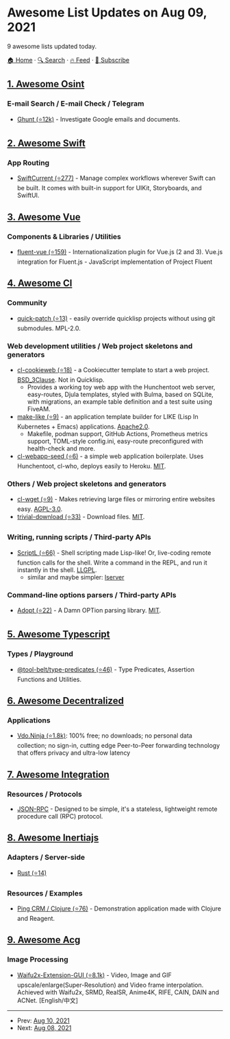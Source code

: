 # Awesome List Updates on Aug 09, 2021

9 awesome lists updated today.

[🏠 Home](/README.md) · [🔍 Search](https://test.trackawesomelist.com/search/) · [🔥 Feed](https://test.trackawesomelist.com/feed.xml) · [📮 Subscribe](https://trackawesomelist.us17.list-manage.com/subscribe?u=d2f0117aa829c83a63ec63c2f&id=36a103854c)



## [1. Awesome Osint](/content/jivoi/awesome-osint/README.md)

### E-mail Search / E-mail Check / Telegram

*   [Ghunt (⭐12k)](https://github.com/mxrch/GHunt) - Investigate Google emails and documents.

## [2. Awesome Swift](/content/matteocrippa/awesome-swift/README.md)

### App Routing

*   [SwiftCurrent (⭐277)](https://github.com/wwt/SwiftCurrent) - Manage complex workflows wherever Swift can be built. It comes with built-in support for UIKit, Storyboards, and SwiftUI.

## [3. Awesome Vue](/content/vuejs/awesome-vue/README.md)

### Components & Libraries / Utilities

*   [fluent-vue (⭐159)](https://github.com/Demivan/fluent-vue) - Internationalization plugin for Vue.js (2 and 3). Vue.js integration for Fluent.js - JavaScript implementation of Project Fluent

## [4. Awesome Cl](/content/CodyReichert/awesome-cl/README.md)

### Community

*   [quick-patch (⭐13)](https://github.com/tdrhq/quick-patch/) -  easily override quicklisp projects without using git submodules. MPL-2.0.

### Web development utilities / Web project skeletons and generators

*   [cl-cookieweb (⭐18)](https://github.com/vindarel/cl-cookieweb) - a  Cookiecutter template to start a web project. [BSD\_3Clause](https://directory.fsf.org/wiki/License:BSD_3Clause). Not in Quicklisp.
    *   Provides a working toy web app with the Hunchentoot web server, easy-routes, Djula templates, styled with Bulma, based on SQLite, with migrations, an example table definition and a test suite using FiveAM.
*   [make-like (⭐9)](https://github.com/container-lisp/make-like) - an application template builder for LIKE (Lisp In Kubernetes + Emacs) applications. [Apache2.0](https://directory.fsf.org/wiki/License:ArtisticLicense2.0).
    *   Makefile, podman support, GitHub Actions, Prometheus metrics support, TOML-style config.ini, easy-route preconfigured with health-check and more.
*   [cl-webapp-seed (⭐6)](https://github.com/rajasegar/cl-webapp-seed) - a simple web application boilerplate. Uses Hunchentoot, cl-who, deploys easily to Heroku. [MIT](https://opensource.org/licenses/MIT).

### Others / Web project skeletons and generators

*   [cl-wget (⭐9)](https://github.com/cl-wget/cl-wget) - Makes retrieving large files or mirroring entire websites easy. [AGPL-3.0](https://directory.fsf.org/wiki/License:ArtisticLicense2.0).
*   [trivial-download (⭐33)](https://github.com/eudoxia0/trivial-download) - Download files. [MIT](https://opensource.org/licenses/MIT).

### Writing, running scripts / Third-party APIs

*   [ScriptL (⭐66)](https://github.com/rpav/ScriptL) - Shell scripting made Lisp-like! Or, live-coding remote function calls for the shell. Write a command in the REPL, and run it instantly in the shell. [LLGPL](http://opensource.franz.com/preamble.html).
    *   similar and maybe simpler: [lserver](https://notabug.org/quasus/lserver/)

### Command-line options parsers / Third-party APIs

*   [Adopt (⭐22)](https://github.com/sjl/adopt/) - A Damn OPTion parsing library. [MIT](https://opensource.org/licenses/MIT).

## [5. Awesome Typescript](/content/dzharii/awesome-typescript/README.md)

### Types / Playground

*   [@tool-belt/type-predicates (⭐46)](https://github.com/tool-belt/type-predicates) - Type Predicates, Assertion Functions and Utilities.

## [6. Awesome Decentralized](/content/croqaz/awesome-decentralized/README.md)

### Applications

*   [Vdo.Ninja (⭐1.8k)](https://github.com/steveseguin/vdo.ninja): 100% free; no downloads; no personal data collection; no sign-in, cutting edge Peer-to-Peer forwarding technology that offers privacy and ultra-low latency

## [7. Awesome Integration](/content/stn1slv/awesome-integration/README.md)

### Resources / Protocols

*   [JSON-RPC](https://www.jsonrpc.org/specification) - Designed to be simple, it's a stateless, lightweight remote procedure call (RPC) protocol.

## [8. Awesome Inertiajs](/content/innocenzi/awesome-inertiajs/README.md)

### Adapters / Server-side

*   [Rust (⭐14)](https://github.com/stuarth/inertia-rs)

### Resources / Examples

*   [Ping CRM / Clojure (⭐76)](https://github.com/prestancedesign/pingcrm-clojure) - Demonstration application made with Clojure and Reagent.

## [9. Awesome Acg](/content/soruly/awesome-acg/README.md)

### Image Processing

*   [Waifu2x-Extension-GUI (⭐8.1k)](https://github.com/AaronFeng753/Waifu2x-Extension-GUI) - Video, Image and GIF upscale/enlarge(Super-Resolution) and Video frame interpolation. Achieved with Waifu2x, SRMD, RealSR, Anime4K, RIFE, CAIN, DAIN and ACNet. \[English/中文]

---

- Prev: [Aug 10, 2021](/content/2021/08/10/README.md)
- Next: [Aug 08, 2021](/content/2021/08/08/README.md)
